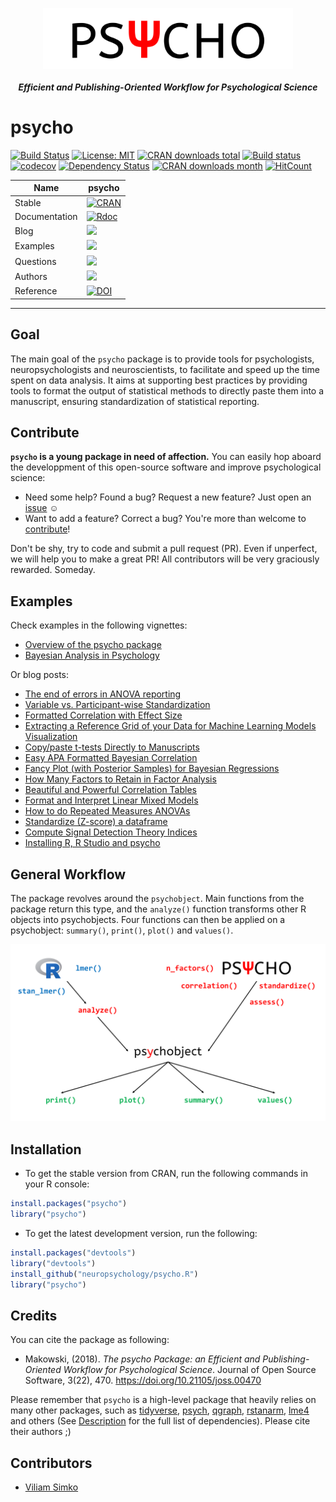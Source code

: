 <p align="center"><a href=https://neuropsychology.github.io/psycho.R/><img src="https://github.com/neuropsychology/psycho.R/blob/master/vignettes/images/logo.PNG" width="400" align="center" alt="psycho logo r package"></a></p>


*<h4 align="center">Efficient and Publishing-Oriented Workflow for Psychological Science</h2>*


# psycho
[![Build Status](https://travis-ci.org/neuropsychology/psycho.R.svg?branch=master)](https://travis-ci.org/neuropsychology/psycho.R)
[![License: MIT](https://img.shields.io/badge/License-MIT-yellow.svg)](https://opensource.org/licenses/MIT)
[![CRAN downloads total](http://cranlogs.r-pkg.org/badges/grand-total/psycho)](https://CRAN.R-project.org/package=psycho)
[![Build status](https://ci.appveyor.com/api/projects/status/08mg1fshh5iqx53b?svg=true)](https://ci.appveyor.com/project/DominiqueMakowski/psycho-r)
[![codecov](https://codecov.io/gh/neuropsychology/psycho.R/branch/master/graph/badge.svg)](https://codecov.io/gh/neuropsychology/psycho.R)
[![Dependency Status](https://dependencyci.com/github/neuropsychology/psycho.R/badge)](https://dependencyci.com/github/neuropsychology/psycho.R)
[![CRAN downloads month](https://cranlogs.r-pkg.org/badges/psycho)](https://CRAN.R-project.org/package=psycho)
[![HitCount](http://hits.dwyl.io/neuropsychology/neuropsychology/Psycho.r.svg)](http://hits.dwyl.io/neuropsychology/neuropsychology/Psycho.r)




|Name|psycho|
|----------------|---|
|Stable|[![CRAN](https://www.r-pkg.org/badges/version/psycho)](https://CRAN.R-project.org/package=psycho)|
|Documentation|[![Rdoc](https://www.rdocumentation.org/badges/version/psycho)](https://www.rdocumentation.org/packages/psycho)|
|Blog|[![](https://img.shields.io/badge/blog-psycho-orange.svg?colorB=E91E63)](https://neuropsychology.github.io/psycho.R)|
|Examples|[![](https://img.shields.io/badge/vignettes-0.2.8-orange.svg?colorB=FF5722)](https://CRAN.R-project.org/package=psycho/vignettes/overview.html)|
|Questions|[![](https://img.shields.io/badge/issue-create-purple.svg?colorB=FF9800)](https://github.com/neuropsychology/psycho.R/issues)|
|Authors|[![](https://img.shields.io/badge/CV-D._Makowski-purple.svg?colorB=9C27B0)](https://dominiquemakowski.github.io/)|
|Reference|[![DOI](http://joss.theoj.org/papers/10.21105/joss.00470/status.svg)](https://doi.org/10.21105/joss.00470)|


---


## Goal

The main goal of the `psycho` package is to provide tools for psychologists, neuropsychologists and neuroscientists, to facilitate and speed up the time spent on data analysis. It aims at supporting best practices by providing tools to format the output of statistical methods to directly paste them into a manuscript, ensuring standardization of statistical reporting.


## Contribute

**`psycho` is a young package in need of affection.** You can easily hop aboard the developpment of this open-source software and improve psychological science:

- Need some help? Found a bug? Request a new feature? Just open an [issue](https://github.com/neuropsychology/psycho.R/issues) :relaxed:
- Want to add a feature? Correct a bug? You're more than welcome to [contribute](https://github.com/neuropsychology/psycho.R/blob/master/.github/CONTRIBUTING.md)!

Don't be shy, try to code and submit a pull request (PR). Even if unperfect, we will help you to make a great PR!
All contributors will be very graciously rewarded. Someday.

## Examples

Check examples in the following vignettes:
- [Overview of the psycho package](https://CRAN.R-project.org/package=psycho/vignettes/overview.html)
- [Bayesian Analysis in Psychology](https://CRAN.R-project.org/package=psycho/vignettes/bayesian.html)

Or blog posts:

- [The end of errors in ANOVA reporting](https://neuropsychology.github.io/psycho.R/2018/07/20/analyze_anova.html)
- [Variable vs. Participant-wise Standardization](https://neuropsychology.github.io/psycho.R/2018/07/14/standardize_grouped_df.html)
- [Formatted Correlation with Effect Size](https://neuropsychology.github.io/psycho.R/2018/06/28/analyze_correlation.html)
- [Extracting a Reference Grid of your Data for Machine Learning Models Visualization](https://neuropsychology.github.io/psycho.R/2018/06/25/refdata.html)
- [Copy/paste t-tests Directly to Manuscripts](https://neuropsychology.github.io/psycho.R/2018/06/19/analyze_ttest.html)
- [Easy APA Formatted Bayesian Correlation](https://neuropsychology.github.io/psycho.R/2018/06/11/bayesian_correlation.html)
- [Fancy Plot (with Posterior Samples) for Bayesian Regressions](https://neuropsychology.github.io/psycho.R/2018/06/03/plot_bayesian_model.html)
- [How Many Factors to Retain in Factor Analysis](https://neuropsychology.github.io/psycho.R/2018/05/24/n_factors.html)
- [Beautiful and Powerful Correlation Tables](https://neuropsychology.github.io/psycho.R/2018/05/20/correlation.html)
- [Format and Interpret Linear Mixed Models](https://neuropsychology.github.io/psycho.R/2018/05/10/interpret_mixed_models.html)
- [How to do Repeated Measures ANOVAs](https://neuropsychology.github.io/psycho.R/2018/05/01/repeated_measure_anovas.html)
- [Standardize (Z-score) a dataframe](https://neuropsychology.github.io/psycho.R/2018/03/29/standardize.html)
- [Compute Signal Detection Theory Indices](https://neuropsychology.github.io/psycho.R/2018/03/29/SDT.html)
- [Installing R, R Studio and psycho](https://neuropsychology.github.io/psycho.R/2018/03/21/installingR.html)



## General Workflow

The package revolves around the `psychobject`. Main functions from the package return this type, and the `analyze()` function transforms other R objects into psychobjects. Four functions can then be applied on a psychobject: `summary()`, `print()`, `plot()` and `values()`.



![](https://github.com/neuropsychology/psycho.R/blob/master/vignettes/images/workflow.PNG)


## Installation

- To get the stable version from CRAN, run the following commands in your R console:

```R
install.packages("psycho")
library("psycho")
```

- To get the latest development version, run the following:
```R
install.packages("devtools")
library("devtools")
install_github("neuropsychology/psycho.R")
library("psycho")
```

## Credits

You can cite the package as following:
- Makowski, (2018). *The psycho Package: an Efficient and Publishing-Oriented Workflow for Psychological Science*. Journal of Open Source Software, 3(22), 470. https://doi.org/10.21105/joss.00470


Please remember that `psycho` is a high-level package that heavily relies on many other packages, such as [tidyverse](https://www.tidyverse.org/), [psych](http://personality-project.org/r/overview.pdf), [qgraph](http://sachaepskamp.com/qgraph), [rstanarm](https://github.com/stan-dev/rstanarm), [lme4](https://CRAN.R-project.org/package=lme4) and others (See [Description](https://github.com/neuropsychology/psycho.R/blob/master/DESCRIPTION) for the full list of dependencies). Please cite their authors ;)

## Contributors

- [Viliam Simko](https://github.com/vsimko)
